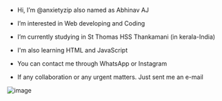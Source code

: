 -   Hi, I’m @anxietyzip
    also named as Abhinav AJ
    
-   I’m interested in Web developing and       Coding

-   I’m currently studying in St Thomas        HSS Thankamani (in kerala-India)
   
-   I'm also learning HTML and JavaScript
  
- You can contact me through WhatsApp or     Instagram

- If any collaboration or any urgent         matters. Just sent me an e-mail

![image]({https://img.shields.io/badge/Instagram-E4405F?style=for-the-badge&logo=instagram&logoColor=white})

<!---
anxietyzip/anxietyzip is a ✨ special ✨ repository because its `README.md` (this file) appears on your GitHub profile.
You can click the Preview link to take a look at your changes.
